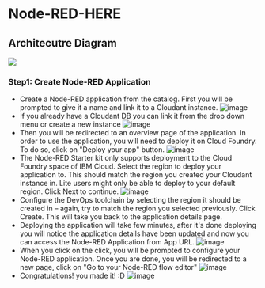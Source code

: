 # Node-RED-HERE

## Architecutre Diagram
![](https://user-images.githubusercontent.com/36239840/90247623-06b8b000-de48-11ea-9fca-8c698ba98e30.PNG)
### Step1: Create Node-RED Application
- Create a Node-RED application from the catalog. First you will be prompted to give it a name and link it to a Cloudant instance. 
![image](https://user-images.githubusercontent.com/36239840/90339296-f1d34c80-e000-11ea-87b7-44652a0b023f.png)
- If you already have a Cloudant DB you can link it from the drop down menu or create a new instance
![image](https://user-images.githubusercontent.com/36239840/90339304-fc8de180-e000-11ea-9797-ca54d88f86df.png)
- Then you will be redirected to an overview page of the application. In order to use the application, you will need to deploy it on Cloud Foundry. To do so, click on "Deploy your app" button.
![image](https://user-images.githubusercontent.com/36239840/90339531-5511ae80-e002-11ea-99d3-109918cde3fd.PNG)
- The Node-RED Starter kit only supports deployment to the Cloud Foundry space of IBM Cloud. Select the region to deploy your application to. This should match the region you created your Cloudant instance in. Lite users might only be able to deploy to your default region. Click Next to continue.
![image](https://user-images.githubusercontent.com/36239840/90339533-56db7200-e002-11ea-9b78-75964d49a08b.PNG)
- Configure the DevOps toolchain by selecting the region it should be created in – again, try to match the region you selected previously. Click Create. This will take you back to the application details page.
- Deploying the application will take few minutes, after it's done deploying you will notice the application details have been updated and now you can access the Node-RED Application from App URL.
![image](https://user-images.githubusercontent.com/36239840/90339873-19c4af00-e005-11ea-9471-f843c5426e46.PNG)
- When you click on the click, you will be prompted to configure your Node-RED application. Once you are done, you will be redirected to a new page, click on "Go to your Node-RED flow editor"
![image](https://user-images.githubusercontent.com/36239840/90340002-12ea6c00-e006-11ea-97b3-61c002678e9c.png)
- Congratulations! you made it! :D
![image](https://user-images.githubusercontent.com/36239840/90339878-1b8e7280-e005-11ea-9b0e-b53b434698fc.PNG)

